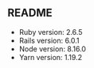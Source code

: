 ## README
* Ruby version: 2.6.5
* Rails version: 6.0.1
* Node version: 8.16.0
* Yarn version: 1.19.2
